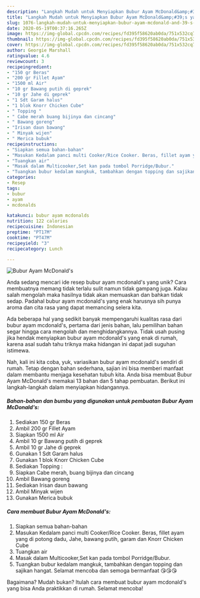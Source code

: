 ```yaml
---
description: "Langkah Mudah untuk Menyiapkan Bubur Ayam McDonald&amp;#39;s yang Bisa Manjain Lidah"
title: "Langkah Mudah untuk Menyiapkan Bubur Ayam McDonald&amp;#39;s yang Bisa Manjain Lidah"
slug: 1076-langkah-mudah-untuk-menyiapkan-bubur-ayam-mcdonald-and-39-s-yang-bisa-manjain-lidah
date: 2020-05-19T00:37:16.265Z
image: https://img-global.cpcdn.com/recipes/fd395f58620ab0da/751x532cq70/bubur-ayam-mcdonalds-foto-resep-utama.jpg
thumbnail: https://img-global.cpcdn.com/recipes/fd395f58620ab0da/751x532cq70/bubur-ayam-mcdonalds-foto-resep-utama.jpg
cover: https://img-global.cpcdn.com/recipes/fd395f58620ab0da/751x532cq70/bubur-ayam-mcdonalds-foto-resep-utama.jpg
author: Georgie Marshall
ratingvalue: 4.6
reviewcount: 3
recipeingredient:
- "150 gr Beras"
- "200 gr Fillet Ayam"
- "1500 ml Air"
- "10 gr Bawang putih di geprek"
- "10 gr Jahe di geprek"
- "1 Sdt Garam halus"
- "1 blok Knorr Chicken Cube"
- " Topping "
- " Cabe merah buang bijinya dan cincang"
- " Bawang goreng"
- "Irisan daun bawang"
- " Minyak wijen"
- " Merica bubuk"
recipeinstructions:
- "Siapkan semua bahan-bahan"
- "Masukan Kedalam panci multi Cooker/Rice Cooker. Beras, fillet ayam yang di potong dadu, Jahe, bawang putih, garam dan Knorr Chicken Cube"
- "Tuangkan air"
- "Masak dalam Multicooker,Set kan pada tombol Porridge/Bubur."
- "Tuangkan bubur kedalam mangkuk, tambahkan dengan topping dan sajikan hangat. Selamat mencoba dan semoga bermanfaat 😘😘😘"
categories:
- Resep
tags:
- bubur
- ayam
- mcdonalds

katakunci: bubur ayam mcdonalds 
nutrition: 122 calories
recipecuisine: Indonesian
preptime: "PT17M"
cooktime: "PT47M"
recipeyield: "3"
recipecategory: Lunch

---
```



![Bubur Ayam McDonald&#39;s](https://img-global.cpcdn.com/recipes/fd395f58620ab0da/751x532cq70/bubur-ayam-mcdonalds-foto-resep-utama.jpg)

Anda sedang mencari ide resep bubur ayam mcdonald&#39;s yang unik? Cara membuatnya memang tidak terlalu sulit namun tidak gampang juga. Kalau salah mengolah maka hasilnya tidak akan memuaskan dan bahkan tidak sedap. Padahal bubur ayam mcdonald&#39;s yang enak harusnya sih punya aroma dan cita rasa yang dapat memancing selera kita.



Ada beberapa hal yang sedikit banyak mempengaruhi kualitas rasa dari bubur ayam mcdonald&#39;s, pertama dari jenis bahan, lalu pemilihan bahan segar hingga cara mengolah dan menghidangkannya. Tidak usah pusing jika hendak menyiapkan bubur ayam mcdonald&#39;s yang enak di rumah, karena asal sudah tahu triknya maka hidangan ini dapat jadi suguhan istimewa.


Nah, kali ini kita coba, yuk, variasikan bubur ayam mcdonald&#39;s sendiri di rumah. Tetap dengan bahan sederhana, sajian ini bisa memberi manfaat dalam membantu menjaga kesehatan tubuh kita. Anda bisa membuat Bubur Ayam McDonald&#39;s memakai 13 bahan dan 5 tahap pembuatan. Berikut ini langkah-langkah dalam menyiapkan hidangannya.

<!--inarticleads1-->

##### Bahan-bahan dan bumbu yang digunakan untuk pembuatan Bubur Ayam McDonald&#39;s:

1. Sediakan 150 gr Beras
1. Ambil 200 gr Fillet Ayam
1. Siapkan 1500 ml Air
1. Ambil 10 gr Bawang putih di geprek
1. Ambil 10 gr Jahe di geprek
1. Gunakan 1 Sdt Garam halus
1. Gunakan 1 blok Knorr Chicken Cube
1. Sediakan  Topping :
1. Siapkan  Cabe merah, buang bijinya dan cincang
1. Ambil  Bawang goreng
1. Sediakan Irisan daun bawang
1. Ambil  Minyak wijen
1. Gunakan  Merica bubuk




<!--inarticleads2-->

##### Cara membuat Bubur Ayam McDonald&#39;s:

1. Siapkan semua bahan-bahan
1. Masukan Kedalam panci multi Cooker/Rice Cooker. Beras, fillet ayam yang di potong dadu, Jahe, bawang putih, garam dan Knorr Chicken Cube
1. Tuangkan air
1. Masak dalam Multicooker,Set kan pada tombol Porridge/Bubur.
1. Tuangkan bubur kedalam mangkuk, tambahkan dengan topping dan sajikan hangat. Selamat mencoba dan semoga bermanfaat 😘😘😘




Bagaimana? Mudah bukan? Itulah cara membuat bubur ayam mcdonald&#39;s yang bisa Anda praktikkan di rumah. Selamat mencoba!
